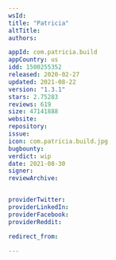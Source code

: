 ```yaml
---
wsId: 
title: "Patricia"
altTitle: 
authors:

appId: com.patricia.build
appCountry: us
idd: 1500255352
released: 2020-02-27
updated: 2021-08-22
version: "1.3.1"
stars: 2.75283
reviews: 619
size: 47141888
website: 
repository: 
issue: 
icon: com.patricia.build.jpg
bugbounty: 
verdict: wip
date: 2021-08-30
signer: 
reviewArchive:


providerTwitter: 
providerLinkedIn: 
providerFacebook: 
providerReddit: 

redirect_from:

---
```


